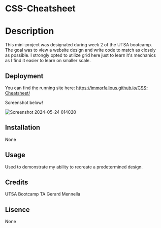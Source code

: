 # CSS-Cheatsheet

# Description

This mini-project was designated during week 2 of the UTSA bootcamp.
The goal was to view a website design and write code to match as closely as possible. I strongly opted to utilize grid here just to learn it's mechanics as I find it easier to learn on smaller scale.

## Deployment
You can find the running site here: https://immorfalious.github.io/CSS-Cheatsheet/

Screenshot below!

![Screenshot 2024-05-24 014020](https://github.com/Immorfalious/CSS-Cheatsheet/assets/167267794/030cb63e-1223-4663-99fb-52f236f99437)

## Installation

None

## Usage

Used to demonstrate my ability to recreate a predetermined design.

## Credits

UTSA Bootcamp TA Gerard Mennella

## Lisence

None
